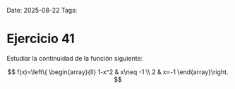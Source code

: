 Date: 2025-08-22
Tags: 

# Ejercicio 41

 
Estudiar la continuidad de la función siguiente:




$$
 f(x)=\left\{ \begin{array}{ll}
 1-x^2 &  x\neq -1 \\
 2 &  x=-1
\end{array}\right.
$$
